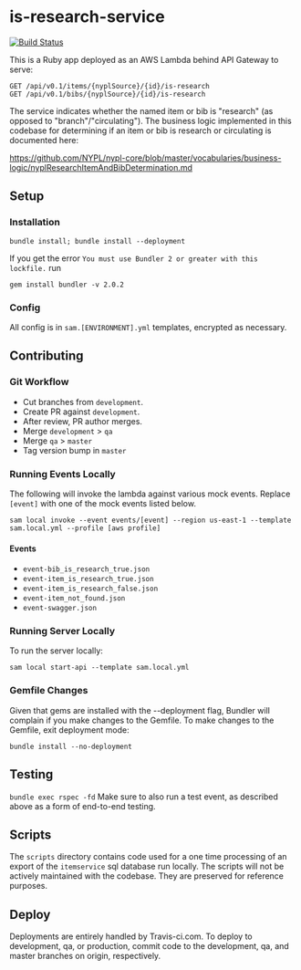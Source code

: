 # is-research-service

[![Build Status](https://travis-ci.com/NYPL/is-research-service.svg?branch=master)](https://travis-ci.com/NYPL/is-research-service)

This is a Ruby app deployed as an AWS Lambda behind API Gateway to serve:

```
GET /api/v0.1/items/{nyplSource}/{id}/is-research
GET /api/v0.1/bibs/{nyplSource}/{id}/is-research
```

The service indicates whether the named item or bib is "research" (as opposed to "branch"/"circulating"). The business logic implemented in this codebase for determining if an item or bib is research or circulating is documented here:

https://github.com/NYPL/nypl-core/blob/master/vocabularies/business-logic/nyplResearchItemAndBibDetermination.md

## Setup
### Installation

``bundle install; bundle install --deployment``

If you get the error ``You must use Bundler 2 or greater with this lockfile.`` run

``gem install bundler -v 2.0.2``

### Config
All config is in `sam.[ENVIRONMENT].yml` templates, encrypted as necessary.

## Contributing
### Git Workflow
 * Cut branches from `development`.
 * Create PR against `development`.
 * After review, PR author merges.
 * Merge `development` > `qa`
 * Merge `qa` > `master`
 * Tag version bump in `master`

### Running Events Locally
The following will invoke the lambda against various mock events. Replace `[event]` with one of the mock events listed below.

``sam local invoke --event events/[event] --region us-east-1 --template sam.local.yml --profile [aws profile]``

#### Events
 * `event-bib_is_research_true.json`
 * `event-item_is_research_true.json`
 * `event-item_is_research_false.json`
 * `event-item_not_found.json`
 * `event-swagger.json`


### Running Server Locally
To run the server locally:

``sam local start-api --template sam.local.yml``

### Gemfile Changes
Given that gems are installed with the --deployment flag, Bundler will complain if you make changes to the Gemfile. To make changes to the Gemfile, exit deployment mode:

``bundle install --no-deployment``

## Testing

``bundle exec rspec -fd``
Make sure to also run a test event, as described above as a form of end-to-end testing.

## Scripts
The `scripts` directory contains code used for a one time processing of an export of the `itemservice` sql database run locally. The scripts will not be actively maintained with the codebase. They are preserved for reference purposes.

## Deploy
Deployments are entirely handled by Travis-ci.com. To deploy to development, qa, or production, commit code to the development, qa, and master branches on origin, respectively.
